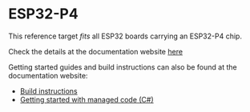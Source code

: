 # ESP32-P4

This reference target _fits_ all ESP32 boards carrying an ESP32-P4 chip.

Check the details at the documentation website [here](http://docs.nanoframework.net/content/reference-targets/esp32-p4.html)

Getting started guides and build instructions can also be found at the documentation website:

- [Build instructions](https://docs.nanoframework.net/content/building/build-esp32.html)
- [Getting started with managed code (C#)](https://docs.nanoframework.net/content/getting-started-guides/getting-started-managed.html)
